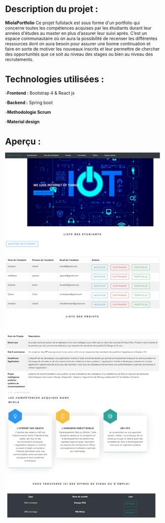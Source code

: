 # Description du projet :


****MiolaPortfolio****
Ce projet fullstack est sous forme d'un portfolio qui concerne toutes les compétences acquises par les étudiants durant leur années d'études au master en plus d’assurer leur suivi après. C’est un espace communautaire où on aura la possibilité de recenser les différentes ressources dont on aura besoin pour assurer une bonne continuation et faire en sorte de motiver les nouveaux inscrits et leur permettre de chercher des opportunités que ce soit au niveau des stages ou bien au niveau des recrutements.

# Technologies utilisées :

-****Frontend :****
Bootstrap 4 & React js 

-****Backend :****
Spring boot

-****Methodologie Scrum**** 

-****Material design****

# Aperçu :

![Screenshot](screen5.png)
![Screenshot](screen1.png)
![Screenshot](screen2.png)
![Screenshot](screen3.png)
![Screenshot](screen4.png)

